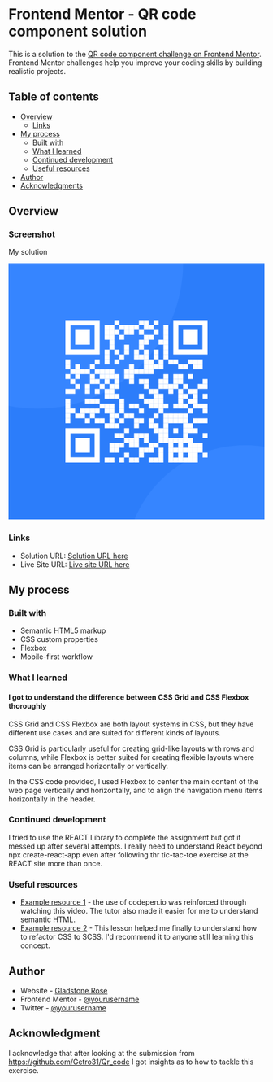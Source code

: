 # Frontend Mentor - QR code component solution

This is a solution to the [QR code component challenge on Frontend Mentor](https://www.frontendmentor.io/challenges/qr-code-component-iux_sIO_H). Frontend Mentor challenges help you improve your coding skills by building realistic projects. 

## Table of contents

- [Overview](#overview)
  - [Links](#links)
- [My process](#my-process)
  - [Built with](#built-with)
  - [What I learned](#what-i-learned)
  - [Continued development](#continued-development)
  - [Useful resources](#useful-resources)
- [Author](#author)
- [Acknowledgments](#acknowledgments)


## Overview

### Screenshot

My solution

![WEB](./image/image-qr-code.png)


### Links

- Solution URL: [Solution URL here](https://github.com/gladstone28/rose-qr-code/tree/main)
- Live Site URL: [Live site URL here](https://gladstone28.github.io/rose-qr-code/)

## My process

### Built with

- Semantic HTML5 markup
- CSS custom properties
- Flexbox
- Mobile-first workflow

### What I learned

#### I got to understand the difference between CSS Grid and CSS Flexbox thoroughly


CSS Grid and CSS Flexbox are both layout systems in CSS, but they have different use cases and are suited for different kinds of layouts.

CSS Grid is particularly useful for creating grid-like layouts with rows and columns, while Flexbox is better suited for creating flexible layouts where items can be arranged horizontally or vertically.

In the CSS code  provided, I used Flexbox to center the main content of the web page vertically and horizontally, and to align the navigation menu items horizontally in the header.


### Continued development

I tried to use the REACT Library to complete the assignment but got it messed up after several attempts. I really need to understand React beyond npx create-react-app  even after following thr tic-tac-toe
exercise at the REACT site more than once.

### Useful resources

- [Example resource 1](https://www.youtube.com/watch?v=Yf5K0XgXrRs) - the use of codepen.io was reinforced through watching this video. The tutor also made it easier for me to understand semantic HTML.
- [Example resource 2](https://www.codecademy.com/courses/learn-sass/projects/refactor-scss-1) - This lesson helped me finally to understand how to refactor CSS to SCSS. I'd recommend it to anyone still learning this concept.

## Author

- Website - [Gladstone Rose](https://gladstonerose.tech)
- Frontend Mentor - [@yourusername](https://www.frontendmentor.io/profile/gladstone28)
- Twitter - [@yourusername](https://www.twitter.com/gladdyus)


## Acknowledgment

I acknowledge that after looking at the submission from https://github.com/Getro31/Qr_code I got insights as to how to tackle this exercise.


